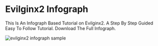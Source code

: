 # Evilginx2 Infograph
This Is An Infograph Based Tutorial on Evilginx2. A Step By Step Guided Easy To Follow Tutorial. Download The Full Infograph.


![evilginx2 infograph sample](https://user-images.githubusercontent.com/20941239/59695063-2f312400-921c-11e9-8b3e-fde23399a672.png)
